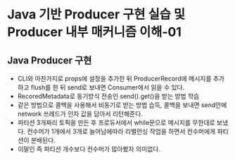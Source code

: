 # Java 기반 Producer 구현 실습 및 Producer 내부 매커니즘 이해-01
## Java Producer 구현
- CLI와 마찬가지로 props에 설정을 추가한 뒤 ProducerRecord에 메시지를 추가하고 flush를 한 뒤 send로 보내면 Consumer에서 읽을 수 있다.
- RecoredMetadata로 동기방식 전송인 send().get()을 받는 방법 학습
- 같은 방법으로 콜백을 사용해서 비동기로 받는 방법 습득, 콜백을 보내면 send안에 network 쓰레드가 인자 값을 담아서 리턴해준다.
- 파티션 3개짜리 토픽을 만든 후 프로듀서에서 while문으로 메시지를 무한대로 보냈다. 컨수머가 1개에서 3개로 늘어남에따라 리밸런싱 작업을 하면서 컨수머에게 파티션이 분배된다.
- 이말인 즉 파티션 개수보다 컨수머가 많아봤자 의미없다.